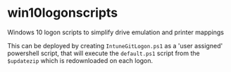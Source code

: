 # win10logonscripts
Windows 10 logon scripts to simplify drive emulation and printer mappings

This can be deployed by creating `IntuneGitLogon.ps1` as a 'user assigned' powershell script, that will execute the `default.ps1` script from the `$updatezip` which is redownloaded on each logon.
